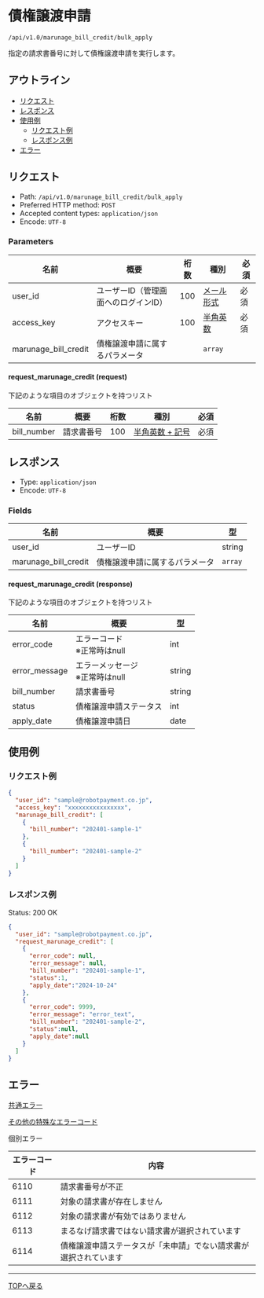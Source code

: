 # 債権譲渡申請

`/api/v1.0/marunage_bill_credit/bulk_apply`

指定の請求書番号に対して債権譲渡申請を実行します。

## アウトライン

- [リクエスト](#リクエスト)
- [レスポンス](#レスポンス)
- [使用例](#使用例)
  - [リクエスト例](#リクエスト例)
  - [レスポンス例](#レスポンス例)
- [エラー](#エラー)

## リクエスト
- Path: `/api/v1.0/marunage_bill_credit/bulk_apply`
- Preferred HTTP method: `POST`
- Accepted content types: `application/json`
- Encode: `UTF-8`

### Parameters

| 名前                    | 概要                                                               | 桁数 | 種別               | 必須 |
|-----------------------| ----------------------------------------------------------------- | ---- |-------------------| --- |
| user_id               | ユーザーID（管理画面へのログインID）                                    | 100  | [メール形式](../../index.md#種別)  | 必須 |
| access_key            | アクセスキー                                                        | 100  | [半角英数](../../index.md#種別)    | 必須 |
| marunage_bill_credit  | 債権譲渡申請に属するパラメータ                                            |      | `array`          |      |

#### request_marunage_credit (request)

下記のような項目のオブジェクトを持つリスト

| 名前             | 概要                                                | 桁数  | 種別                                 | 必須 |
| -----------------| -------------------------------------------------- | ---- | ----------------------------------- | ---- |
| bill_number      | 請求書番号                                           |100 | [半角英数 + 記号](../../index.md#種別)   | 必須  |



## レスポンス

- Type: `application/json`
- Encode: `UTF-8`

### Fields

| 名前                    | 概要                                                                                               | 型       |
| ----------------------- |---------------------------------------------------------------------------------------------------| -------- |
| user_id                 | ユーザーID                                                                                         | string   |
| marunage_bill_credit | 債権譲渡申請に属するパラメータ                                                                            | `array`  |

#### request_marunage_credit (response)

下記のような項目のオブジェクトを持つリスト

| 名前                   | 概要                                | 型      |
|-----------------------|-------------------------------------|--------|
| error_code            | エラーコード<br> ※正常時はnull         | int    |
| error_message         | エラーメッセージ<br> ※正常時はnull      | string |
| bill_number           | 請求書番号                           | string  |
| status                | 債権譲渡申請ステータス                 | int    |
| apply_date            | 債権譲渡申請日                        | date   |


## 使用例

### リクエスト例

```json
{
  "user_id": "sample@robotpayment.co.jp",
  "access_key": "xxxxxxxxxxxxxxxx",
  "marunage_bill_credit": [
    {
      "bill_number": "202401-sample-1"
    },
    {
      "bill_number": "202401-sample-2"
    }
  ]
}
```

### レスポンス例

Status: 200 OK

```json
{
  "user_id": "sample@robotpayment.co.jp",
  "request_marunage_credit": [
    {
      "error_code": null,
      "error_message": null,
      "bill_number": "202401-sample-1",
      "status":1,
      "apply_date":"2024-10-24"
    },
    {
      "error_code": 9999,
      "error_message": "error_text",
      "bill_number": "202401-sample-2",
      "status":null,
      "apply_date":null
    }
  ]
}
```

## エラー

[共通エラー](../../index.md#共通エラー)

[その他の特殊なエラーコード](../../index.md#その他の特殊なエラーコード)

個別エラー

| エラーコード | 内容                                                       |
| ------------ |---------------------------------------------------------|
| 6110         | 請求書番号が不正                                           |
| 6111         | 対象の請求書が存在しません                                  |
| 6112         | 対象の請求書が有効ではありません                             |
| 6113         | まるなげ請求書ではない請求書が選択されています                 |
| 6114         | 債権譲渡申請ステータスが「未申請」でない請求書が選択されています  |


----

[TOPへ戻る](../../index.md)